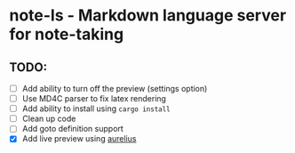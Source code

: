 # note-ls - Markdown language server for note-taking

## TODO:

- [ ] Add ability to turn off the preview (settings option)
- [ ] Use MD4C parser to fix latex rendering
- [ ] Add ability to install using `cargo install`
- [ ] Clean up code
- [ ] Add goto definition support
- [x] Add live preview using [aurelius](https://crates.io/crates/aurelius)
